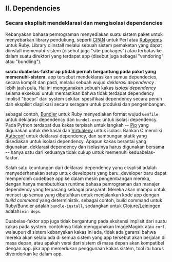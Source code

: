 ## II. Dependencies
### Secara eksplisit mendeklarasi dan mengisolasi dependencies

Kebanyakan bahasa pemrograman menyediakan suatu sistem paket untuk menyebarkan library pendukung, seperti [CPAN](http://www.cpan.org/) untuk Perl atau [Rubygems](http://rubygems.org/) untuk Ruby. Library diinstall melalui sebuah sistem pemaketan yang dapat diinstall memenuhi-sistem (disebut juga "site packages") atau terbatas ke dalam suatu direktori yang terdapat app (disebut juga sebagai "vendoring" atau "bundling").

**suatu duabelas-faktor ap ptidak pernah bergantung pada paket yang memenuhi-sistem.** app tersebut mendeklarasikan semua dependecies, secara komplit dan pasti, melalui sebuah wujud *deklarasi dependency* . lebih jauh pula, Hal ini menggunakan sebuah kakas *isolasi dependency* selama eksekusi untuk memastikan bahwa tidak terdapat dependency implisit "bocor" dari system sekitar. spesifikasi dependency secara penuh dan eksplisit diaplikasi secara seragam untuk produksi dan pengembangan.

sebagai contoh, [Bundler](https://bundler.io/) untuk Ruby menyediakan format wujud `Gemfile` untuk deklarasi dependency dan `bundel-exec` untuk isolasi dependency. Pada Python terdapat dua kakas terpisah untuk langkah -- [Pip](http://www.pip-installer.org/en/latest/) yang digunakan untuk deklrasai dan [Virtualenv](http://www.virtualenv.org/en/latest/) untuk isolasi. Bahkan C memiliki [Autoconf](http://www.gnu.org/s/autoconf/) untuk deklarasi dependency, dan sambungan statik yang disediakan untuk isolasi dependency. Apapun kakas berantai yang digunakan, deklarasi dependency dan isolasinya harus digunakan bersama -- hanya satu dari keduanya tidak cukup untuk memenuhi keduabelas-faktor.

Salah satu keuntungan dari deklarasi dependency yang eksplisit adalah menyederhanakan setup untuk developers yang baru. developer baru dapat memperoleh codebase app ke dalam mesin pengembangan mereka, dengan hanya membutuhkan runtime bahasa pemrograman dan manajer dependency yang terpasang sebagai prasyarat. Mereka akan mampu untuk menset up semua yang dibutuhkan untuk menjalankan kode app dengan *build command* yang deterministik. sebagai contoh, build command untuk Ruby/Bundler adalah `bundle-install`, sedangkan untuk  Clojure/[Leiningen](https://github.com/technomancy/leiningen#readme) adalah`lein deps`.

Duabelas-faktor app juga tidak bergantung pada eksitensi implisit dari suatu kakas pada system. contohnya tidak menggunakan ImageMagick atau `curl`. walaupun di sistem kebanyakan kakas ini ada, tidak ada garansi bahwa mereka akan selalu ada di semua sistem yang app tersebut akan berjalan di masa depan, atau apakah versi dari sistem di masa depan akan kompatibel dengan app. jika app memerlukan penggunaan kakas sistem, tool itu harus divendorkan ke dalam app.
